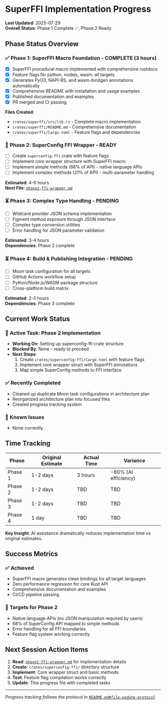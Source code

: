 # SuperFFI Implementation Progress

**Last Updated**: 2025-07-29  
**Overall Status**: Phase 1 Complete ✅, Phase 2 Ready  

## Phase Status Overview

### ✅ **Phase 1: SuperFFI Macro Foundation** - COMPLETE (3 hours)
- [x] SuperFFI procedural macro implemented with comprehensive rustdocs
- [x] Feature flags for python, nodejs, wasm, all targets  
- [x] Generates PyO3, NAPI-RS, and wasm-bindgen annotations automatically
- [x] Comprehensive README with installation and usage examples
- [x] Published documentation and examples
- [x] PR merged and CI passing

**Files Created**:
- `crates/superffi/src/lib.rs` - Complete macro implementation
- `crates/superffi/README.md` - Comprehensive documentation
- `crates/superffi/Cargo.toml` - Feature flags and dependencies

### 🔄 **Phase 2: SuperConfig FFI Wrapper** - READY
- [ ] Create `superconfig-ffi` crate with feature flags
- [ ] Implement core wrapper structure with SuperFFI macro
- [ ] Implement simple methods (68% of API) - native language APIs
- [ ] Implement complex methods (21% of API) - multi-parameter handling

**Estimated**: 4-6 hours  
**Next File**: [`phase2-ffi-wrapper.md`](./phase2-ffi-wrapper.md)

### ⏳ **Phase 3: Complex Type Handling** - PENDING
- [ ] Wildcard provider JSON schema implementation
- [ ] Figment method exposure through JSON interface  
- [ ] Complex type conversion utilities
- [ ] Error handling for JSON parameter validation

**Estimated**: 3-4 hours  
**Dependencies**: Phase 2 complete

### ⏳ **Phase 4: Build & Publishing Integration** - PENDING  
- [ ] Moon task configuration for all targets
- [ ] GitHub Actions workflow setup
- [ ] Python/Node.js/WASM package structure
- [ ] Cross-platform build matrix

**Estimated**: 2-3 hours  
**Dependencies**: Phase 3 complete

## Current Work Status

### 🎯 **Active Task**: Phase 2 Implementation
- **Working On**: Setting up superconfig-ffi crate structure
- **Blocked By**: None - ready to proceed
- **Next Steps**: 
  1. Create `crates/superconfig-ffi/Cargo.toml` with feature flags
  2. Implement core wrapper struct with SuperFFI annotations
  3. Map simple SuperConfig methods to FFI interface

### ✅ **Recently Completed**
- Cleaned up duplicate Moon task configurations in architecture plan
- Reorganized architecture plan into focused files
- Created progress tracking system

### 🚫 **Known Issues** 
- None currently

## Time Tracking

| Phase | Original Estimate | Actual Time | Variance |
|-------|------------------|-------------|----------|
| Phase 1 | 1-2 days | 3 hours | -80% (AI efficiency) |
| Phase 2 | 1-2 days | TBD | TBD |
| Phase 3 | 1-2 days | TBD | TBD |  
| Phase 4 | 1 day | TBD | TBD |

**Key Insight**: AI assistance dramatically reduces implementation time vs original estimates.

## Success Metrics

### ✅ **Achieved**
- SuperFFI macro generates clean bindings for all target languages
- Zero performance regression for core Rust API
- Comprehensive documentation and examples
- CI/CD pipeline passing

### 🎯 **Targets for Phase 2**
- Native language APIs (no JSON manipulation required by users)
- 68% of SuperConfig API mapped to simple methods
- Error handling for all FFI boundaries
- Feature flag system working correctly

## Next Session Action Items

1. **Read**: [`phase2-ffi-wrapper.md`](./phase2-ffi-wrapper.md) for implementation details
2. **Create**: `crates/superconfig-ffi/` directory structure  
3. **Implement**: Core wrapper struct and basic methods
4. **Test**: Feature flag compilation works correctly
5. **Update**: This progress file with completed tasks

---
*Progress tracking follows the protocol in [`README.md#file-update-protocol`](./README.md#file-update-protocol)*